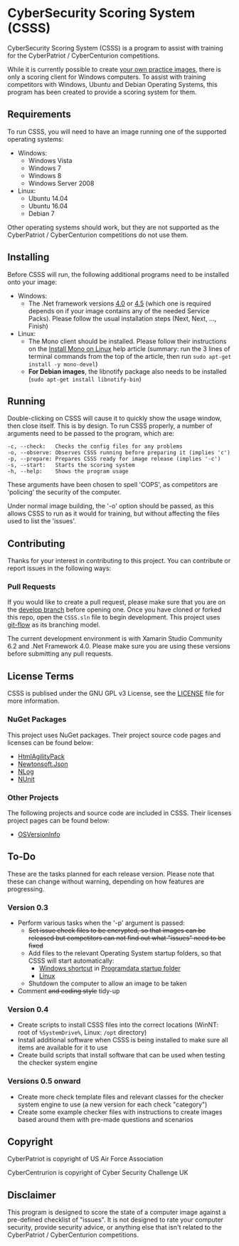 # CyberSecurity Scoring System (CSSS)

CyberSecurity Scoring System (CSSS) is a program to assist with training for the CyberPatriot / CyberCenturion competitions.

While it is currently possible to create [your own practice images](https://www.uscyberpatriot.org/competition/training-materials/practice-images), there is only a scoring client for Windows computers. To assist with training competitors with Windows, Ubuntu and Debian Operating Systems, this program has been created to provide a scoring system for them.

## Requirements
To run CSSS, you will need to have an image running one of the supported operating systems:
  * Windows:
    * Windows Vista
    * Windows 7
    * Windows 8
    * Windows Server 2008
  * Linux:
    * Ubuntu 14.04
    * Ubuntu 16.04
    * Debian 7

Other operating systems should work, but they are not supported as the CyberPatriot / CyberCenturion competitions do not use them.

## Installing
Before CSSS will run, the following additional programs need to be installed onto your image:
  * Windows:
    * The .Net framework versions [4.0](https://www.microsoft.com/en-gb/download/details.aspx?id=17718) or [4.5](https://www.microsoft.com/en-gb/download/details.aspx?id=42642) (which one is required depends on if your image contains any of the needed Service Packs). Please follow the usual installation steps (Next, Next, ..., Finish)
  * Linux:
    * The Mono client should be installed. Please follow their instructions on the [Install Mono on Linux](http://www.mono-project.com/docs/getting-started/install/linux/) help article (summary: run the 3 lines of terminal commands from the top of the article, then run `sudo apt-get install -y mono-devel`)
    * __For Debian images__, the libnotify package also needs to be installed (`sudo apt-get install libnotify-bin`)

## Running
Double-clicking on CSSS will cause it to quickly show the usage window, then close itself. This is by design. To run CSSS properly, a number of arguments need to be passed to the program, which are:
```
-c, --check:   Checks the config files for any problems
-o, --observe: Observes CSSS running before preparing it (implies 'c')
-p, --prepare: Prepares CSSS ready for image release (implies '-c')
-s, --start:   Starts the scoring system
-h, --help:    Shows the program usage
```

These arguments have been chosen to spell 'COPS', as competitors are 'policing' the security of the computer.

Under normal image building, the '-o' option should be passed, as this allows CSSS to run as it would for training, but without affecting the files used to list the 'issues'.

## Contributing
Thanks for your interest in contributing to this project. You can contribute or report issues in the following ways:

### Pull Requests
If you would like to create a pull request, please make sure that you are on the [develop branch](https://github.com/stuajnht/CSSS/tree/develop) before opening one. Once you have cloned or forked this repo, open the `CSSS.sln` file to begin development. This project uses [git-flow](https://github.com/nvie/gitflow) as its branching model.

The current development environment is with Xamarin Studio Community 6.2 and .Net Framework 4.0. Please make sure you are using these versions before submitting any pull requests.

## License Terms
CSSS is publised under the GNU GPL v3 License, see the [LICENSE](LICENSE.md) file for more information.

### NuGet Packages
This project uses NuGet packages. Their project source code pages and licenses can be found below:
* [HtmlAgilityPack](https://htmlagilitypack.codeplex.com/)
* [Newtonsoft.Json](http://www.newtonsoft.com/json)
* [NLog](http://nlog-project.org/)
* [NUnit](https://www.nunit.org/)

### Other Projects
The following projects and source code are included in CSSS. Their licenses project pages can be found below:
* [OSVersionInfo](https://www.codeproject.com/Articles/73000/Getting-Operating-System-Version-Info-Even-for-Win)

## To-Do
These are the tasks planned for each release version. Please note that these can change without warning, depending on how features are progressing.

### Version 0.3
* Perform various tasks when the '-p' argument is passed:
  * ~~Set issue check files to be encrypted, so that images can be released but competitors can not find out what "issues" need to be fixed~~
  * Add files to the relevant Operating System startup folders, so that CSSS will start automatically:
    * [Windows shortcut](http://stackoverflow.com/a/19914018) in [Programdata startup folder](https://www.kiloroot.com/all-users-or-common-startup-folder-locations-launch-programs-at-window-login-windows-server-2008-r2-2012-2012-r2/)
    * [Linux](http://raspberrypi.stackexchange.com/a/5159)
  * Shutdown the computer to allow an image to be taken
* Comment ~~and coding style~~ tidy-up

### Version 0.4
* Create scripts to install CSSS files into the correct locations (WinNT: root of `%SystemDrive%`, Linux: `/opt` directory)
* Install additional software when CSSS is being installed to make sure all items are available for it to use
* Create build scripts that install software that can be used when testing the checker system engine

### Versions 0.5 onward
* Create more check template files and relevant classes for the checker system engine to use (a new version for each check "category")
* Create some example checker files with instructions to create images based around them with pre-made questions and scenarios

## Copyright
CyberPatriot is copyright of US Air Force Association

CyberCentrurion is copyright of Cyber Security Challenge UK

## Disclaimer
This program is designed to score the state of a computer image against a pre-defined checklist of "issues". It is not designed to rate your computer security, provide security advice, or anything else that isn't related to the CyberPatriot / CyberCenturion competitions.
